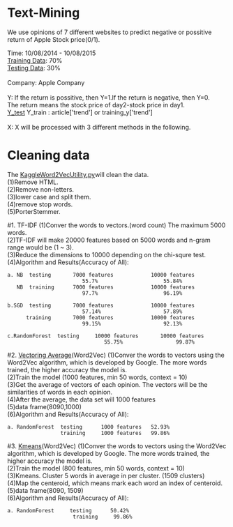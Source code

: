 # Text-Mining
  We use opinions of 7 different websites to predict negative or possitive return of Apple Stock price(0/1).
  
  Time: 10/08/2014 - 10/08/2015 <br />
  [Training Data](https://github.com/Alexzhibin/Text-Mining/blob/master/train_trend_1.csv): 70% <br />
  [Testing Data](https://github.com/Alexzhibin/Text-Mining/blob/master/test_trend_1.csv): 30%<br />
  <br />
  Company: Apple Company<br />
  <br />
  Y: 
    If the return is possitive, then Y=1.If the return is negative, then Y=0. <br />
    The return means the stock price of day2-stock price in day1.
  <br />
  [Y_test](https://github.com/Alexzhibin/Text-Mining/blob/master/y_trend_1.csv)
  Y_train : article['trend'] or training_y['trend']
  <br />
  <br />
  X: X will be processed with 3 different methods in the following. 


# Cleaning data
  The [KaggleWord2VecUtility.py](https://github.com/Alexzhibin/Text-Mining/blob/master/KaggleWord2VecUtility.py)will clean the data. <br />
  (1)Remove HTML. <br />(2)Remove non-letters.<br /> (3)lower case and split them.<br /> (4)remove stop words.<br /> (5)PorterStemmer. <br />
  
  
#1. TF-IDF 
  (1)Conver the words to vectors.(word count) The maximum 5000 words.<br />
  (2)TF-IDF will make 20000 features based on 5000 words and n-gram range would be (1 ~ 3).<br />
  (3)Reduce the dimensions to 10000 depending on the chi-squre test. <br />
  (4)Algorithm and Results(Accuracy of All): <br />
  
    a. NB  testing       7000 features            10000 features
                            55.7%                     55.84%
       NB  training      7000 features            10000 features
                            97.7%                     96.19%
    
    b.SGD  testing       7000 features            10000 features
                            57.14%                    57.89%
          training       7000 features            10000 features 
                            99.15%                    92.13%
    
    c.RandomForest  testing     10000 features       10000 features
                                   55.75%                 99.87%
                                   
    
#2. [Vectoring Average](https://github.com/Alexzhibin/Text-Mining/blob/master/Get_averge_Word2vec.ipynb)(Word2Vec)
  (1)Conver the words to vectors using the Word2Vec algorithm, which is developed by Google. The more words trained, the higher accuracy the model is.<br />
  (2)Train the model (1000 features, min 50 words, context = 10)<br />
  (3)Get the average of vectors of each opinion. The vectors will be the similarities of words in each opinion.<br />
  (4)After the average, the data set will 1000 features <br />
  (5)data frame(8090,1000) <br />
  (6)Algorithm and Results(Accuracy of All): 
  ```
  a. RandomForest  testing      1000 features   52.93%
                   training     1000 features   99.86%
  ```
                    
#3. [Kmeans](https://github.com/Alexzhibin/Text-Mining/blob/master/KMeans-Word2vec.ipynb)(Word2Vec)
  (1)Conver the words to vectors using the Word2Vec algorithm, which is developed by Google. The more words trained, the higher accuracy the model is.<br />
  (2)Train the model (800 features, min 50 words, context = 10)<br />
  (3)Kmeans. Cluster 5 words in average in per cluster. (1509 clusters)<br />
  (4)Map the centeroid, which means mark each word an index of centeroid.<br />
  (5)data frame(8090, 1509)<br />
  (6)Algorithm and Results(Accuracy of All):
  ```
  a. RandomForest     testing      50.42% 
                       training     99.86%
  ```
    
    
  
